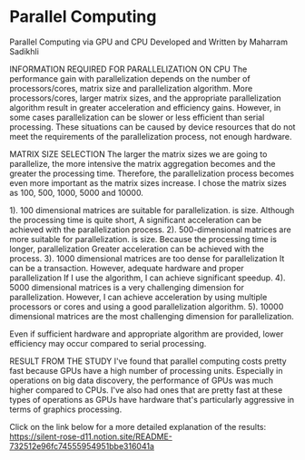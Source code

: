 # Parallel Computing
 Parallel Computing via GPU and CPU
 Developed and Written by Maharram Sadikhli
 
INFORMATION REQUIRED FOR PARALLELIZATION ON CPU
The performance gain with parallelization depends on the number of processors/cores,
matrix size and parallelization algorithm. More processors/cores, larger matrix sizes,
and the appropriate parallelization algorithm result in greater acceleration and efficiency
gains.
However, in some cases parallelization can be slower or less efficient than serial
processing. These situations can be caused by device resources that do not meet the
requirements of the parallelization process, not enough hardware.

MATRIX SIZE SELECTION
The larger the matrix sizes we are going to parallelize, the more intensive the matrix
aggregation becomes and the greater the processing time. Therefore, the parallelization
process becomes even more important as the matrix sizes increase. I chose the matrix
sizes as 100, 500, 1000, 5000 and 10000.

1). 100 dimensional matrices are suitable for parallelization.
is size. Although the processing time is quite short,
A significant acceleration can be achieved with the parallelization process.
2). 500-dimensional matrices are more suitable for parallelization.
is size. Because the processing time is longer, parallelization
Greater acceleration can be achieved with the process.
3). 1000 dimensional matrices are too dense for parallelization
It can be a transaction. However, adequate hardware and proper parallelization
If I use the algorithm, I can achieve significant speedup.
4). 5000 dimensional matrices is a very challenging dimension for parallelization.
However, I can achieve acceleration by using multiple processors or cores and using a
good parallelization algorithm.
5). 10000 dimensional matrices are the most challenging dimension for parallelization.

Even if sufficient hardware and appropriate algorithm are provided, lower efficiency may
occur compared to serial processing.


RESULT FROM THE STUDY
I've found that parallel computing costs pretty fast because GPUs have a high number
of processing units. Especially in operations on big data discovery, the performance of
GPUs was much higher compared to CPUs. I've also had ones that are pretty fast at
these types of operations as GPUs have hardware that's particularly aggressive in
terms of graphics processing.

Click on the link below for a more detailed explanation of the results: https://silent-rose-d11.notion.site/README-732512e96fc74555954951bbe316041a



